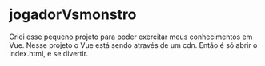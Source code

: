 # jogadorVsmonstro
 
 Criei esse pequeno projeto para poder exercitar meus conhecimentos em Vue.
  Nesse projeto o Vue está sendo através de um cdn. Então é só abrir o index.html, e se divertir.

